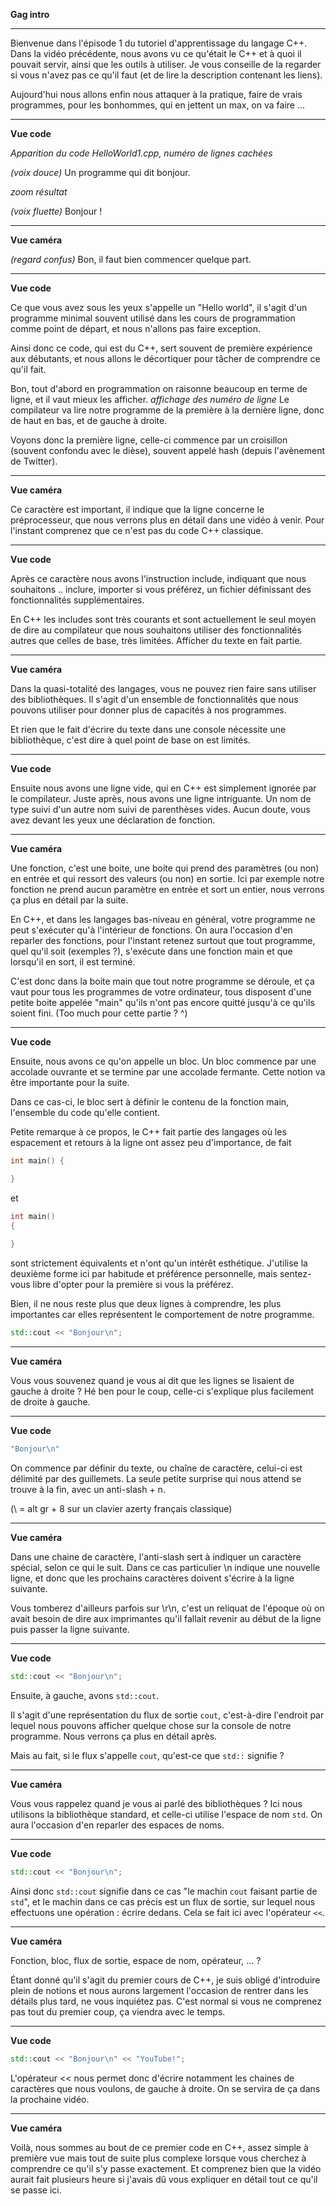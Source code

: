 **Gag intro**
___

Bienvenue dans l'épisode 1 du tutoriel d'apprentissage du langage C++.
Dans la vidéo précédente, nous avons vu ce qu'était le C++ et à quoi il pouvait servir, ainsi que les outils à utiliser. Je vous conseille de la regarder si vous n'avez pas ce qu'il faut (et de lire la description contenant les liens).

Aujourd'hui nous allons enfin nous attaquer à la pratique, faire de vrais programmes, pour les bonhommes, qui en jettent un max, on va faire ... 

___
**Vue code**

*Apparition du code HelloWorld1.cpp, numéro de lignes cachées*

*(voix douce)* Un programme qui dit bonjour.

*zoom résultat*

*(voix fluette)* Bonjour !

___
**Vue caméra**

*(regard confus)* Bon, il faut bien commencer quelque part.

___
**Vue code**

Ce que vous avez sous les yeux s'appelle un "Hello world", il s'agit d'un programme minimal souvent utilisé dans les cours de programmation comme point de départ, et nous n'allons pas faire exception.

Ainsi donc ce code, qui est du C++, sert souvent de première expérience aux débutants, et nous allons le décortiquer pour tâcher de comprendre ce qu'il fait.

Bon, tout d'abord en programmation on raisonne beaucoup en terme de ligne, et il vaut mieux les afficher. *affichage des numéro de ligne* Le compilateur va lire notre programme de la première à la dernière ligne, donc de haut en bas, et de gauche à droite.

Voyons donc la première ligne, celle-ci commence par un croisillon (souvent confondu avec le dièse), souvent appelé hash (depuis l'avènement de Twitter). 

___
**Vue caméra**

Ce caractère est important, il indique que la ligne concerne le préprocesseur, que nous verrons plus en détail dans une vidéo à venir. Pour l'instant comprenez que ce n'est pas du code C++ classique.

___
**Vue code**

Après ce caractère nous avons l'instruction include, indiquant que nous souhaitons .. inclure, importer si vous préférez, un fichier définissant des fonctionnalités supplémentaires.

En C++ les includes sont très courants et sont actuellement le seul moyen de dire au compilateur que nous souhaitons utiliser des fonctionnalités autres que celles de base, très limitées. Afficher du texte en fait partie.

___
**Vue caméra**

Dans la quasi-totalité des langages, vous ne pouvez rien faire sans utiliser des bibliothèques. Il s'agit d'un ensemble de fonctionnalités que nous pouvons utiliser pour donner plus de capacités à nos programmes.

Et rien que le fait d'écrire du texte dans une console nécessite une bibliothèque, c'est dire à quel point de base on est limités.

___
**Vue code**

Ensuite nous avons une ligne vide, qui en C++ est simplement ignorée par le compilateur.
Juste après, nous avons une ligne intriguante. Un nom de type suivi d'un autre nom suivi de parenthèses vides. Aucun doute, vous avez devant les yeux une déclaration de fonction.

___
**Vue caméra**

Une fonction, c'est une boite, une boite qui prend des paramètres (ou non) en entrée et qui ressort des valeurs (ou non) en sortie.
Ici par exemple notre fonction ne prend aucun paramètre en entrée et sort un entier, nous verrons ça plus en détail par la suite.

En C++, et dans les langages bas-niveau en général, votre programme ne peut s'exécuter qu'à l'intérieur de fonctions. On aura l'occasion d'en reparler des fonctions, pour l'instant retenez surtout que tout programme, quel qu'il soit (exemples ?), s'exécute dans une fonction main et que lorsqu'il en sort, il est terminé.

C'est donc dans la boite main que tout notre programme se déroule, et ça vaut pour tous les programmes de votre ordinateur, tous disposent d'une petite boite appelée "main" qu'ils n'ont pas encore quitté jusqu'à ce qu'ils soient fini.
(Too much pour cette partie ? ^)

___
**Vue code**

Ensuite, nous avons ce qu'on appelle un bloc. Un bloc commence par une accolade ouvrante et se termine par une accolade fermante. Cette notion va être importante pour la suite.

Dans ce cas-ci, le bloc sert à définir le contenu de la fonction main, l'ensemble du code qu'elle contient.

Petite remarque à ce propos, le C++ fait partie des langages où les espacement et retours à la ligne ont assez peu d'importance, de fait 

```cpp
int main() {

}
```

et


```cpp
int main()
{
    
}
```

sont strictement équivalents et n'ont qu'un intérêt esthétique. J'utilise la deuxième forme ici par habitude et préférence personnelle, mais sentez-vous libre d'opter pour la première si vous la préférez.

Bien, il ne nous reste plus que deux lignes à comprendre, les plus importantes car elles représentent le comportement de notre programme.

```cpp
std::cout << "Bonjour\n";
```

___
**Vue caméra**

Vous vous souvenez quand je vous ai dit que les lignes se lisaient de gauche à droite ? Hé ben pour le coup, celle-ci s'explique plus facilement de droite à gauche.

___
**Vue code**

```cpp
"Bonjour\n"
```

On commence par définir du texte, ou chaîne de caractère, celui-ci est délimité par des guillemets.
La seule petite surprise qui nous attend se trouve à la fin, avec un anti-slash + n.

(\ = alt gr + 8 sur un clavier azerty français classique)

___
**Vue caméra**

Dans une chaine de caractère, l'anti-slash sert à indiquer un caractère spécial, selon ce qui le suit. Dans ce cas particulier \n indique une nouvelle ligne, et donc que les prochains caractères doivent s'écrire à la ligne suivante.

Vous tomberez d'ailleurs parfois sur \r\n, c'est un reliquat de l'époque où on avait besoin de dire aux imprimantes qu'il fallait revenir au début de la ligne puis passer la ligne suivante.

___
**Vue code**

```cpp
std::cout << "Bonjour\n";
```

Ensuite, à gauche, avons `std::cout`.

Il s'agit d'une représentation du flux de sortie `cout`, c'est-à-dire l'endroit par lequel nous pouvons afficher quelque chose sur la console de notre programme. Nous verrons ça plus en détail après.

Mais au fait, si le flux s'appelle `cout`, qu'est-ce que `std::` signifie ?

___
**Vue caméra**

Vous vous rappelez quand je vous ai parlé des bibliothèques ? Ici nous utilisons la bibliothèque standard, et celle-ci utilise l'espace de nom `std`. On aura l'occasion d'en reparler des espaces de noms.

___
**Vue code**

```cpp
std::cout << "Bonjour\n";
```

Ainsi donc `std::cout` signifie dans ce cas "le machin `cout` faisant partie de `std`", et le machin dans ce cas précis est un flux de sortie, sur lequel nous effectuons une opération : écrire dedans. Cela se fait ici avec l'opérateur `<<`.

___
**Vue caméra**

Fonction, bloc, flux de sortie, espace de nom, opérateur, ... ?

Étant donné qu'il s'agit du premier cours de C++, je suis obligé d'introduire plein de notions et nous aurons largement l'occasion de rentrer dans les détails plus tard, ne vous inquiétez pas. C'est normal si vous ne comprenez pas tout du premier coup, ça viendra avec le temps.

___
**Vue code**

```cpp
std::cout << "Bonjour\n" << "YouTube!";
```

L'opérateur << nous permet donc d'écrire notamment les chaines de caractères que nous voulons, de gauche à droite. On se servira de ça dans la prochaine vidéo.

___
**Vue caméra**

Voilà, nous sommes au bout de ce premier code en C++, assez simple à première vue mais tout de suite plus complexe lorsque vous cherchez à comprendre ce qu'il s'y passe exactement. Et comprenez bien que la vidéo aurait fait plusieurs heure si j'avais dû vous expliquer en détail tout ce qu'il se passe ici.

